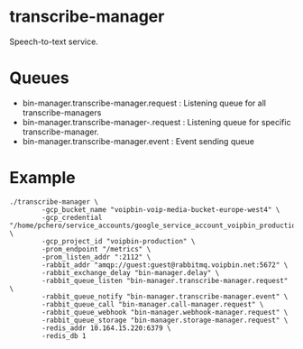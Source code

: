# transcribe-manager

Speech-to-text service.

# Queues
* bin-manager.transcribe-manager.request : Listening queue for all transcribe-managers
* bin-manager.transcribe-manager-<uuid>.request : Listening queue for specific transcribe-manager.
* bin-manager.transcribe-manager.event : Event sending queue

# Example
```
./transcribe-manager \
        -gcp_bucket_name "voipbin-voip-media-bucket-europe-west4" \
        -gcp_credential "/home/pchero/service_accounts/google_service_account_voipbin_production.json" \
        -gcp_project_id "voipbin-production" \
        -prom_endpoint "/metrics" \
        -prom_listen_addr ":2112" \
        -rabbit_addr "amqp://guest:guest@rabbitmq.voipbin.net:5672" \
        -rabbit_exchange_delay "bin-manager.delay" \
        -rabbit_queue_listen "bin-manager.transcribe-manager.request" \
        -rabbit_queue_notify "bin-manager.transcribe-manager.event" \
        -rabbit_queue_call "bin-manager.call-manager.request" \
        -rabbit_queue_webhook "bin-manager.webhook-manager.request" \
        -rabbit_queue_storage "bin-manager.storage-manager.request" \
        -redis_addr 10.164.15.220:6379 \
        -redis_db 1
```
